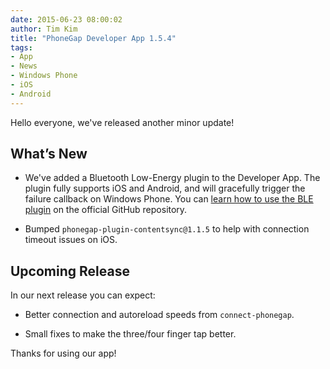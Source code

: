 ```yaml
---
date: 2015-06-23 08:00:02
author: Tim Kim
title: "PhoneGap Developer App 1.5.4"
tags:
- App
- News
- Windows Phone
- iOS
- Android
---
```


Hello everyone, we've released another minor update!

## What’s New

* We've added a Bluetooth Low-Energy plugin to the Developer App. The plugin fully supports iOS and Android, and will gracefully trigger the failure callback on Windows Phone. You can [learn how to use the BLE plugin][1] on the official GitHub repository.

* Bumped `phonegap-plugin-contentsync@1.1.5` to help with connection timeout issues on iOS.


## Upcoming Release

In our next release you can expect:

* Better connection and autoreload speeds from `connect-phonegap`.

* Small fixes to make the three/four finger tap better.

Thanks for using our app!

[1]: https://github.com/don/cordova-plugin-ble-central

